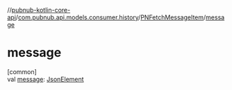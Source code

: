 //[pubnub-kotlin-core-api](../../../index.md)/[com.pubnub.api.models.consumer.history](../index.md)/[PNFetchMessageItem](index.md)/[message](message.md)

# message

[common]\
val [message](message.md): [JsonElement](../../com.pubnub.api/-json-element/index.md)
